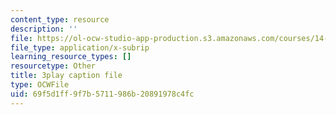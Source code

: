 ```yaml
---
content_type: resource
description: ''
file: https://ol-ocw-studio-app-production.s3.amazonaws.com/courses/14-01-principles-of-microeconomics-fall-2018/69f5d1ff9f7b5711986b20891978c4fc_DxXB8Q5AWvw.vtt
file_type: application/x-subrip
learning_resource_types: []
resourcetype: Other
title: 3play caption file
type: OCWFile
uid: 69f5d1ff-9f7b-5711-986b-20891978c4fc
---
```

